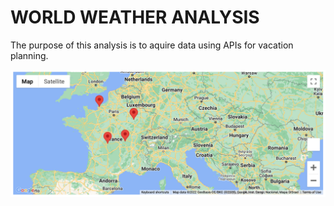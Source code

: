 # WORLD WEATHER ANALYSIS

The purpose of this analysis is to aquire data using APIs for vacation planning. 

![A driving tour of the French countryside](Vacation_Itinerary/WeatherPy_travel_map_markers.png)
